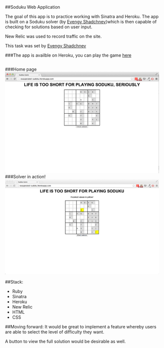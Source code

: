 ##Soduku Web Application

The goal of this app is to practice working with Sinatra and Heroku. The app is built on a Soduku solver (by [Evengy Shadchnev](https://github.com/shadchnev))which is then capable of checking for solutions based on user input.

New Relic was used to record traffic on the site. 

This task was set by [Evengy Shadchnev](https://github.com/shadchnev)

###The app is availble on Heroku, you can play the game [here](http://exasperated-sudoku.herokuapp.com/)


## 

###Home page
![screenshot](public/images/home.png)
###Solver in action!
![screenshot](public/images/solver.png)

##Stack:
- Ruby
- Sinatra
- Heroku
- New Relic
- HTML
- CSS

##Moving forward: 
It would be great to implement a feature whereby users are able to select the level of difficulty they want. 

A button to view the full solution would be desirable as well. 
